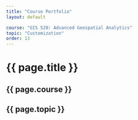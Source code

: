 ```yaml
---
title: "Course Portfolio"
layout: default

course: "GIS 520: Advanced Geospatial Analytics"
topic: "Customization"
order: 13
---
```


{{ page.title }}
====================

{{ page.course }}
---------------------

{{ page.topic }}
---------------------